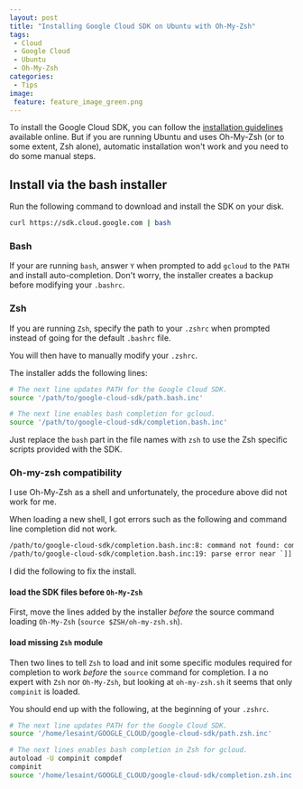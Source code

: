 ```yaml
---
layout: post
title: "Installing Google Cloud SDK on Ubuntu with Oh-My-Zsh"
tags:
 - Cloud
 - Google Cloud
 - Ubuntu
 - Oh-My-Zsh
categories:
 - Tips
image:
 feature: feature_image_green.png
---
```


To install the Google Cloud SDK, you can follow the [installation guidelines](https://cloud.google.com/sdk/) available online. But if you are running Ubuntu and uses Oh-My-Zsh (or to some extent, Zsh alone), automatic installation won't work and you need to do some manual steps.


## Install via the bash installer

Run the following command to download and install the SDK on your disk.

```sh
curl https://sdk.cloud.google.com | bash
```

### Bash

If your are running ```bash```, answer ```Y``` when prompted to add ```gcloud``` to the ```PATH``` and install auto-completion. Don't worry, the installer creates a backup before modifying your ```.bashrc```.

### Zsh

If you are running ```Zsh```, specify the path to your ```.zshrc``` when prompted instead of going for the default ```.bashrc``` file.

You will then have to manually modify your ```.zshrc```.

The installer adds the following lines:

```sh
# The next line updates PATH for the Google Cloud SDK.
source '/path/to/google-cloud-sdk/path.bash.inc'

# The next line enables bash completion for gcloud.
source '/path/to/google-cloud-sdk/completion.bash.inc'
```

Just replace the ```bash``` part in the file names with ```zsh``` to use the Zsh specific scripts provided with the SDK.

### Oh-my-zsh compatibility

I use Oh-My-Zsh as a shell and unfortunately, the procedure above did not work for me.

When loading a new shell, I got errors such as the following and command line completion did not work.

```sh
/path/to/google-cloud-sdk/completion.bash.inc:8: command not found: complete
/path/to/google-cloud-sdk/completion.bash.inc:19: parse error near `]]'
```

I did the following to fix the install.

#### load the SDK files before `Oh-My-Zsh`

First, move the lines added by the installer _before_ the source command loading `Oh-My-Zsh` (```source $ZSH/oh-my-zsh.sh```).

#### load missing `Zsh` module

Then two lines to tell `Zsh` to load and init some specific modules required for completion to work _before_ the `source` command for completion. I a no expert with `Zsh` nor `Oh-My-Zsh`, but looking at `oh-my-zsh.sh` it seems that only `compinit` is loaded.

You should end up with the following, at the beginning of your `.zshrc`.

```sh
# The next line updates PATH for the Google Cloud SDK.
source '/home/lesaint/GOOGLE_CLOUD/google-cloud-sdk/path.zsh.inc'

# The next lines enables bash completion in Zsh for gcloud. 
autoload -U compinit compdef
compinit
source '/home/lesaint/GOOGLE_CLOUD/google-cloud-sdk/completion.zsh.inc'
```
